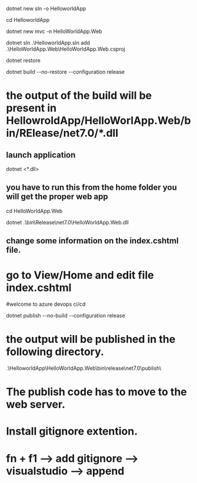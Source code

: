 dotnet new sln -o HelloworldApp

cd HelloworldApp

dotnet new mvc -n HelloWorldApp.Web

dotnet sln .\HelloworldApp.sln add .\HelloWorldApp.Web\HelloWorldApp.Web.csproj

dotnet restore

dotnet build --no-restore --configuration release

# the output of the build will be present in HellowroldApp/HelloWorlApp.Web/bin/RElease/net7.0/*.dll

## launch application
dotnet <*.dll>

## you have to run this from the home folder you will get the proper web app

cd HelloWorldApp.Web

dotnet .\bin\Release\net7.0\HelloWorldApp.Web.dll

## change some information on the index.cshtml file.

# go to View/Home and edit file index.cshtml

#welcome to azure devops ci/cd

dotnet publish --no-build --configuration release

# the output will be published in the following directory.
.\HelloworldApp\HelloWorldApp.Web\bin\release\net7.0\publish\

# The publish code has to move to the web server.

# Install gitignore extention.
# fn + f1 --> add gitignore --> visualstudio --> append

